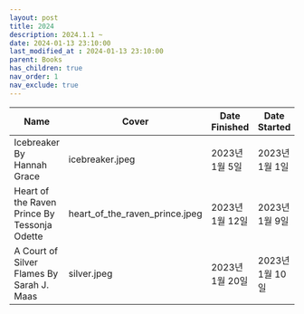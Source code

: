 ```yaml
---
layout: post
title: 2024
description: 2024.1.1 ~
date: 2024-01-13 23:10:00
last_modified_at : 2024-01-13 23:10:00
parent: Books
has_children: true
nav_order: 1
nav_exclude: true
---
```



| **Name**                                     | **Cover**                                                                                          | **Date Finished** | **Date Started** | **Genre**          | **Month**   | **Rating** |
|----------------------------------------------|----------------------------------------------------------------------------------------------------|-------------------|------------------|--------------------|-------------|--------------|
| Icebreaker By Hannah Grace                   | icebreaker.jpeg                | 2023년 1월 5일       | 2023년 1월 1일      | Romance            | ❄️January   | ⭐️⭐️⭐️⭐️   |
| Heart of the Raven Prince By Tessonja Odette | heart_of_the_raven_prince.jpeg | 2023년 1월 12일      | 2023년 1월 9일      | "Fantasy, Romance" | ❄️January   | ⭐️⭐️⭐️⭐️   |
| A Court of Silver Flames By Sarah J. Maas    | silver.jpeg                    | 2023년 1월 20일      | 2023년 1월 10일     | "Fantasy, Romance" | ❄️January   | ⭐️⭐️⭐️⭐️   |



                                         